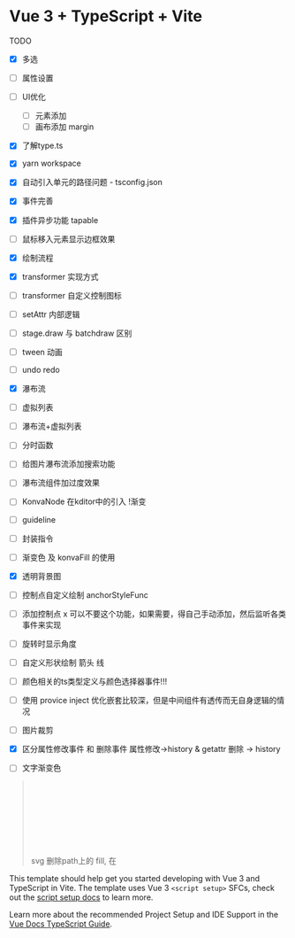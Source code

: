 # Vue 3 + TypeScript + Vite

TODO
- [x] 多选
- [ ] 属性设置
- [ ] UI优化
    - [ ] 元素添加
    - [ ] 画布添加 margin
- [x] 了解type.ts
- [x] yarn workspace
- [x] 自动引入单元的路径问题 - tsconfig.json
- [x] 事件完善
- [x] 插件异步功能 tapable
- [ ] 鼠标移入元素显示边框效果
- [x] 绘制流程
- [x] transformer 实现方式
- [ ] transformer 自定义控制图标
- [ ] setAttr 内部逻辑
- [ ] stage.draw 与 batchdraw 区别
- [ ] tween 动画
- [ ] undo redo
- [x] 瀑布流
- [ ] 虚拟列表
- [ ] 瀑布流+虚拟列表
- [ ] 分时函数
- [ ] 给图片瀑布流添加搜索功能
- [ ] 瀑布流组件加过度效果
- [ ] KonvaNode 在kditor中的引入 !渐变
- [ ] guideline
- [ ] 封装指令
- [ ] 渐变色 及 konvaFill 的使用
- [x] 透明背景图
- [ ] 控制点自定义绘制 anchorStyleFunc
- [ ] 添加控制点 x 可以不要这个功能，如果需要，得自己手动添加，然后监听各类事件来实现
- [ ] 旋转时显示角度
- [ ] 自定义形状绘制 箭头 线
- [ ] 颜色相关的ts类型定义与颜色选择器事件!!!
- [ ] 使用 provice inject 优化嵌套比较深，但是中间组件有透传而无自身逻辑的情况
- [ ] 图片裁剪
- [x] 区分属性修改事件 和 删除事件   属性修改->history & getattr   删除 -> history
- [ ] 文字渐变色
  

> svg 删除path上的 fill, 在<svg> 上添加 fill=currentColor 来实现颜色同步； 删除width height, 实现大小由外部控制
> 为什么需要静默状态？
   删除 activeSelection(2个元素) 时，会触发2次object:removed, 业务上影响 history 的 step

This template should help get you started developing with Vue 3 and TypeScript in Vite. The template uses Vue 3 `<script setup>` SFCs, check out the [script setup docs](https://v3.vuejs.org/api/sfc-script-setup.html#sfc-script-setup) to learn more.

Learn more about the recommended Project Setup and IDE Support in the [Vue Docs TypeScript Guide](https://vuejs.org/guide/typescript/overview.html#project-setup).
